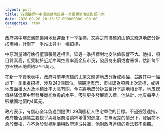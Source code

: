 ```yaml
---
layout: post
title: 有測量師料中環商業地延遲一季招標對估值影響不大
date: 2020-09-28 20:15:57.000000000 +08:00
categories: rthk
---
```


政府將中環海濱商業用地延遲至下一季招標，又將之前流標的山頂文輝道地皮分拆成兩幅，計劃下一季推出其中一幅招標。

中原測量師行執行董事張競達相信，延遲一季招標對地皮估值影響不大。他指，項目質素高，但受制於近期中環空置率高企及市況，發展商出價或會審慎，估計每平方呎樓面地價約3至4萬元。

在新一季賣地表中，政府將前年流標的山頂文輝道地皮分拆成兩幅，並將其中一幅於下一季重推招標，涉及240個單位。張競達表示，市場認為項目上次流標，或與地皮面積太大及地積比率太高有關，今次將地皮分拆並預計下調地積比率，地皮總值將降低至中型發展商能負擔的水平，吸引更多發展商入標。他估計，地皮每平方呎樓面地價約4萬元。

政府表示，有信心全年能達到提供1.29萬個私人住宅單位的目標。不過張競達指，政府能否達標主要視乎與發展商洽談補地價的進度，在市況差的情況下，發展商不急於賣樓，亦不急於就補地價與政府達成共識，他對政府達標的看法較不樂觀。
